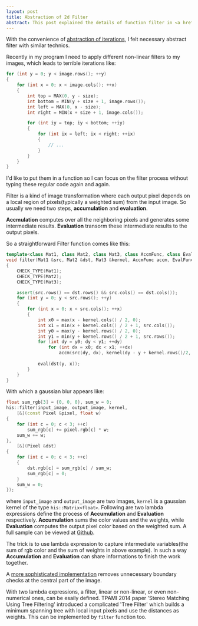 ```yaml
---
layout: post
title: Abstraction of 2d Filter
abstract: This post explained the details of function filter in <a href='https://github.com/while2/his/blob/master/Filter.hpp'>his lib</a>, which provides a convenient interface to define linear, non-linear, and even non-numerical filters.
---
```

With the convenience of [abstraction of iterations](http://while2.github.io/abstraction-of-iterations.html), I felt necessary abstract filter with similar technics.

Recently in my program I need to apply different non-linear filters to my images, which leads to terrible iterations like:

~~~ cpp
for (int y = 0; y < image.rows(); ++y)
{
	for (int x = 0; x < image.cols(); ++x)
	{
		int top = MAX(0, y - size);
		int bottom = MIN(y + size + 1, image.rows());
		int left = MAX(0, x - size);
		int right = MIN(x + size + 1, image.cols());

		for (int iy = top; iy < bottom; ++iy)
		{
			for (int ix = left; ix < right; ++ix)
			{
				// ...
			}
		}
	}
}
~~~

I'd like to put them in a function so I can focus on the filter process without typing these regular code again and again.

Filter is a kind of image transformation where each output pixel depends on a local region of pixels(typically a weighted sum) from the input image. So usually we need two steps, __accumulation__ and __evaluation__.

__Accmulation__ computes over all the neighboring pixels and generates some intermediate results. __Evaluation__ transorm these intermediate results to the output pixels.

So a straightforward Filter function comes like this:

~~~ cpp
template<class Mat1, class Mat2, class Mat3, class AccmFunc, class EvalFunc>
void filter(Mat1 &src, Mat2 &dst, Mat3 &kernel, AccmFunc accm, EvalFunc eval)
{
	CHECK_TYPE(Mat1);
	CHECK_TYPE(Mat2);
	CHECK_TYPE(Mat3);

	assert(src.rows() == dst.rows() && src.cols() == dst.cols());
	for (int y = 0; y < src.rows(); ++y)
	{
		for (int x = 0; x < src.cols(); ++x)
		{
			int x0 = max(x - kernel.cols() / 2, 0);
			int x1 = min(x + kernel.cols() / 2 + 1, src.cols());
			int y0 = max(y - kernel.rows() / 2, 0);
			int y1 = min(y + kernel.rows() / 2 + 1, src.rows());
			for (int dy = y0; dy < y1; ++dy)
				for (int dx = x0; dx < x1; ++dx)
					accm(src(dy, dx), kernel(dy - y + kernel.rows()/2, dx - x + kernel.cols()/2));
			
			eval(dst(y, x));
		}
	}
}
~~~

With which a gaussian blur appears like:

~~~ c++
float sum_rgb[3] = {0, 0, 0}, sum_w = 0;
his::filter(input_image, output_image, kernel,
	[&](const Pixel &pixel, float w)
{
	for (int c = 0; c < 3; ++c)
		sum_rgb[c] += pixel.rgb[c] * w;
	sum_w += w;
},
	[&](Pixel &dst)
{
	for (int c = 0; c < 3; ++c)
	{
		dst.rgb[c] = sum_rgb[c] / sum_w;
		sum_rgb[c] = 0;
	}
	sum_w = 0;
});
~~~

where `input_image` and `output_image` are two images, `kernel` is a gaussian kernel of the type `his::Matrix<float>`. Following are two lambda expressions define the process of __Accumulation__ and __Evaluation__ respectively. __Accumulation__ sums the color values and the weights, while __Evaluation__ computes the output pixel color based on the weighted sum. A full sample can be viewed at [Github](https://github.com/while2/his/blob/master/sample.cpp).
 
The trick is to use lambda expression to capture intermediate variables(the sum of rgb color and the sum of weights in above example). In such a way __Accumulation__ and __Evaluation__ can share informations to finish the work together.

A [more sophisticated implementation](https://github.com/while2/his/blob/master/Filter.hpp) removes unnecessary boundary checks at the central part of the image.

With two lambda expressions, a filter, linear or non-linear, or even non-numerical ones, can be esaily defined. TPAMI 2014 paper 'Stereo Matching Using Tree Filtering' introduced a complicated 'Tree Filter' which builds a minimum spanning tree with local input pixels and use the distances as weights. This can be implemented by `filter` function too. 